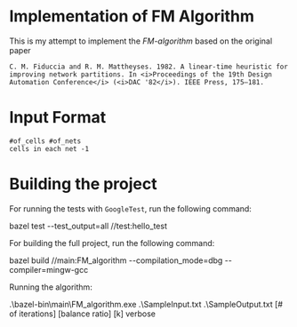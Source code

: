 # Implementation of FM Algorithm

This is my attempt to implement the *FM-algorithm* based on the original paper

    C. M. Fiduccia and R. M. Mattheyses. 1982. A linear-time heuristic for improving network partitions. In <i>Proceedings of the 19th Design Automation Conference</i> (<i>DAC '82</i>). IEEE Press, 175–181.

# Input Format

    #of_cells #of_nets
    cells in each net -1

# Building the project

For running the tests with `GoogleTest`, run the following command:

   bazel test --test_output=all //test:hello_test

For building the full project, run the following command:

   bazel build //main:FM_algorithm --compilation_mode=dbg  --compiler=mingw-gcc

Running the algorithm:

   .\bazel-bin\main\FM_algorithm.exe .\SampleInput.txt .\SampleOutput.txt [# of iterations] [balance ratio] [k] verbose